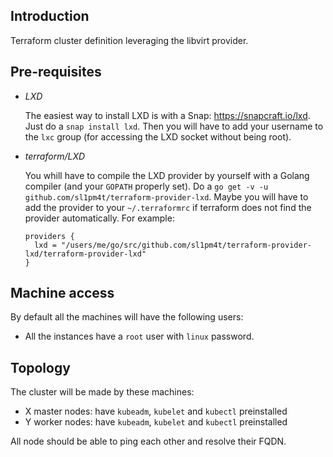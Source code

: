 ## Introduction

Terraform cluster definition leveraging the libvirt provider.

## Pre-requisites

* _LXD_

  The easiest way to install LXD is with a Snap: https://snapcraft.io/lxd.
  Just do a `snap install lxd`. Then you will have to add your username to
  the `lxc` group (for accessing the LXD socket without being root).

* _terraform/LXD_

  You whill have to compile the LXD provider by yourself with a Golang compiler
  (and your `GOPATH` properly set).
  Do a `go get -v -u github.com/sl1pm4t/terraform-provider-lxd`.
  Maybe you will have to add the provider to your `~/.terraformrc` if terraform does not find
  the provider automatically. For example:
  ```
  providers {
    lxd = "/users/me/go/src/github.com/sl1pm4t/terraform-provider-lxd/terraform-provider-lxd"
  }
  ```

## Machine access

By default all the machines will have the following users:

* All the instances have a `root` user with `linux` password.

## Topology

The cluster will be made by these machines:

  * X master nodes: have `kubeadm`, `kubelet` and `kubectl` preinstalled
  * Y worker nodes: have `kubeadm`, `kubelet` and `kubectl` preinstalled

All node should be able to ping each other and resolve their FQDN.
